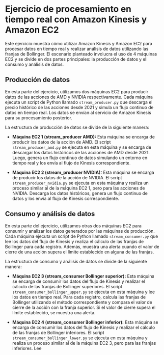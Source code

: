 # Ejercicio de procesamiento en tiempo real con Amazon Kinesis y Amazon EC2

Este ejercicio muestra cómo utilizar Amazon Kinesis y Amazon EC2 para procesar datos en tiempo real y realizar análisis de datos utilizando las franjas de Bollinger. El escenario planteado involucra el uso de 4 máquinas EC2 y se divide en dos partes principales: la producción de datos y el consumo y análisis de datos.

## Producción de datos

En esta parte del ejercicio, utilizamos dos máquinas EC2 para producir datos de las acciones de AMD y NVIDIA respectivamente. Cada máquina ejecuta un script de Python llamado `stream_producer.py` que descarga el precio histórico de las acciones desde 2021 y simula un flujo continuo de datos en tiempo real. Los datos se envían al servicio de Amazon Kinesis para su procesamiento posterior.

La estructura de producción de datos se divide de la siguiente manera:

- **Máquina EC2 1 (stream_producer AMD):** Esta máquina se encarga de producir los datos de la acción de AMD. El script `stream_producer_amd.py` se ejecuta en esta máquina y se encarga de descargar los datos históricos de las acciones de AMD desde 2021. Luego, genera un flujo continuo de datos simulando un entorno en tiempo real y los envía al flujo de Kinesis correspondiente.

- **Máquina EC2 2 (stream_producer NVIDIA):** Esta máquina se encarga de producir los datos de la acción de NVIDIA. El script `stream_producer_nvidia.py` se ejecuta en esta máquina y realiza un proceso similar al de la máquina EC2 1, pero para las acciones de NVIDIA. Descarga los datos históricos, genera un flujo continuo de datos y los envía al flujo de Kinesis correspondiente.

## Consumo y análisis de datos

En esta parte del ejercicio, utilizamos otras dos máquinas EC2 para consumir y analizar los datos generados por las máquinas de producción. Cada máquina ejecuta un script de Python llamado `stream_consumer.py` que lee los datos del flujo de Kinesis y realiza el cálculo de las franjas de Bollinger para cada registro. Además, muestra una alerta cuando el valor de cierre de una acción supera el límite establecido en alguna de las franjas.

La estructura de consumo y análisis de datos se divide de la siguiente manera:

- **Máquina EC2 3 (stream_consumer Bollinger superior):** Esta máquina se encarga de consumir los datos del flujo de Kinesis y realizar el cálculo de las franjas de Bollinger superiores. El script `stream_consumer_bollinger_upper.py` se ejecuta en esta máquina y lee los datos en tiempo real. Para cada registro, calcula las franjas de Bollinger utilizando el método correspondiente y compara el valor de cierre de la acción con la franja superior. Si el valor de cierre supera el límite establecido, se muestra una alerta.

- **Máquina EC2 4 (stream_consumer Bollinger inferior):** Esta máquina se encarga de consumir los datos del flujo de Kinesis y realizar el cálculo de las franjas de Bollinger inferiores. El script `stream_consumer_bollinger_lower.py` se ejecuta en esta máquina y realiza un proceso similar al de la máquina EC2 3, pero para las franjas inferiores. Lee